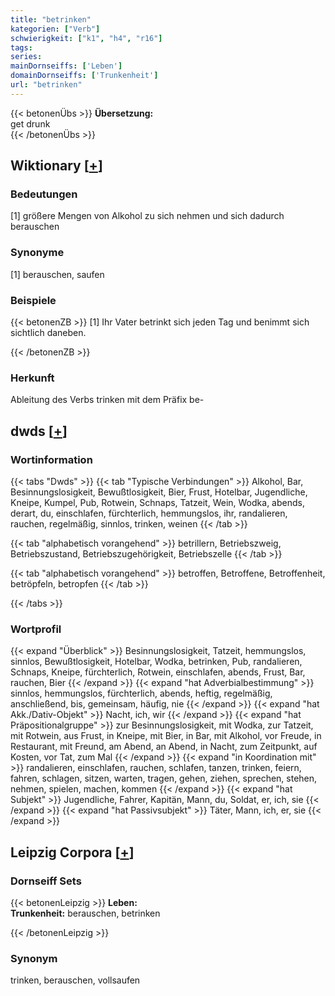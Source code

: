 ```yaml
---
title: "betrinken"
kategorien: ["Verb"]
schwierigkeit: ["k1", "h4", "r16"]
tags:
series:
mainDornseiffs: ['Leben']
domainDornseiffs: ['Trunkenheit']
url: "betrinken"
---
```


{{< betonenÜbs >}}
**Übersetzung:**  
get drunk  
{{< /betonenÜbs >}}

## Wiktionary [[+](https://de.wiktionary.org/wiki/betrinken)]

### Bedeutungen
[1] größere Mengen von Alkohol zu sich nehmen und sich dadurch berauschen  

### Synonyme
[1] berauschen, saufen  

### Beispiele
{{< betonenZB >}}
[1] Ihr Vater betrinkt sich jeden Tag und benimmt sich sichtlich daneben.  

{{< /betonenZB >}}
### Herkunft
Ableitung des Verbs trinken mit dem Präfix be-  



## dwds [[+](https://www.dwds.de/wb/betrinken)]

### Wortinformation
{{< tabs "Dwds" >}}
{{< tab "Typische Verbindungen" >}}
Alkohol, Bar, Besinnungslosigkeit, Bewußtlosigkeit, Bier, Frust, Hotelbar, Jugendliche, Kneipe, Kumpel, Pub, Rotwein, Schnaps, Tatzeit, Wein, Wodka, abends, derart, du, einschlafen, fürchterlich, hemmungslos, ihr, randalieren, rauchen, regelmäßig, sinnlos, trinken, weinen
{{< /tab >}}

{{< tab "alphabetisch vorangehend" >}}
betrillern, Betriebszweig, Betriebszustand, Betriebszugehörigkeit, Betriebszelle
{{< /tab >}}

{{< tab "alphabetisch vorangehend" >}}
betroffen, Betroffene, Betroffenheit, betröpfeln, betropfen
{{< /tab >}}

{{< /tabs >}}

### Wortprofil
{{< expand "Überblick" >}} Besinnungslosigkeit, Tatzeit, hemmungslos, sinnlos, Bewußtlosigkeit, Hotelbar, Wodka, betrinken, Pub, randalieren, Schnaps, Kneipe, fürchterlich, Rotwein, einschlafen, abends, Frust, Bar, rauchen, Bier {{< /expand >}}
{{< expand "hat Adverbialbestimmung" >}} sinnlos, hemmungslos, fürchterlich, abends, heftig, regelmäßig, anschließend, bis, gemeinsam, häufig, nie {{< /expand >}}
{{< expand "hat Akk./Dativ-Objekt" >}} Nacht, ich, wir {{< /expand >}}
{{< expand "hat Präpositionalgruppe" >}} zur Besinnungslosigkeit, mit Wodka, zur Tatzeit, mit Rotwein, aus Frust, in Kneipe, mit Bier, in Bar, mit Alkohol, vor Freude, in Restaurant, mit Freund, am Abend, an Abend, in Nacht, zum Zeitpunkt, auf Kosten, vor Tat, zum Mal {{< /expand >}}
{{< expand "in Koordination mit" >}} randalieren, einschlafen, rauchen, schlafen, tanzen, trinken, feiern, fahren, schlagen, sitzen, warten, tragen, gehen, ziehen, sprechen, stehen, nehmen, spielen, machen, kommen {{< /expand >}}
{{< expand "hat Subjekt" >}} Jugendliche, Fahrer, Kapitän, Mann, du, Soldat, er, ich, sie {{< /expand >}}
{{< expand "hat Passivsubjekt" >}} Täter, Mann, ich, er, sie {{< /expand >}}

## Leipzig Corpora [[+](https://corpora.uni-leipzig.de/en/res?word=betrinken&corpusId=deu_newscrawl-public_2018)]

### Dornseiff Sets
{{< betonenLeipzig >}}
**Leben:**  
**Trunkenheit:** berauschen, betrinken  

{{< /betonenLeipzig >}}

### Synonym
trinken, berauschen, vollsaufen

